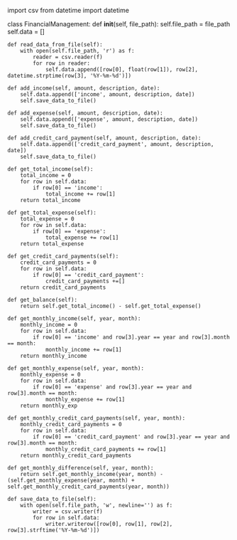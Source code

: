 import csv
from datetime import datetime


class FinancialManagement:
    def __init__(self, file_path):
        self.file_path = file_path
        self.data = []

    def read_data_from_file(self):
        with open(self.file_path, 'r') as f:
            reader = csv.reader(f)
            for row in reader:
                self.data.append([row[0], float(row[1]), row[2], datetime.strptime(row[3], '%Y-%m-%d')])

    def add_income(self, amount, description, date):
        self.data.append(['income', amount, description, date])
        self.save_data_to_file()

    def add_expense(self, amount, description, date):
        self.data.append(['expense', amount, description, date])
        self.save_data_to_file()

    def add_credit_card_payment(self, amount, description, date):
        self.data.append(['credit_card_payment', amount, description, date])
        self.save_data_to_file()

    def get_total_income(self):
        total_income = 0
        for row in self.data:
            if row[0] == 'income':
                total_income += row[1]
        return total_income

    def get_total_expense(self):
        total_expense = 0
        for row in self.data:
            if row[0] == 'expense':
                total_expense += row[1]
        return total_expense

    def get_credit_card_payments(self):
        credit_card_payments = 0
        for row in self.data:
            if row[0] == 'credit_card_payment':
                credit_card_payments +=[]
        return credit_card_payments

    def get_balance(self):
        return self.get_total_income() - self.get_total_expense()

    def get_monthly_income(self, year, month):
        monthly_income = 0
        for row in self.data:
            if row[0] == 'income' and row[3].year == year and row[3].month == month:
                monthly_income += row[1]
        return monthly_income

    def get_monthly_expense(self, year, month):
        monthly_expense = 0
        for row in self.data:
            if row[0] == 'expense' and row[3].year == year and row[3].month == month:
                monthly_expense += row[1]
        return monthly_exp

    def get_monthly_credit_card_payments(self, year, month):
        monthly_credit_card_payments = 0
        for row in self.data:
            if row[0] == 'credit_card_payment' and row[3].year == year and row[3].month == month:
                monthly_credit_card_payments += row[1]
        return monthly_credit_card_payments

    def get_monthly_difference(self, year, month):
        return self.get_monthly_income(year, month) - (self.get_monthly_expense(year, month) + self.get_monthly_credit_card_payments(year, month))

    def save_data_to_file(self):
        with open(self.file_path, 'w', newline='') as f:
            writer = csv.writer(f)
            for row in self.data:
                writer.writerow([row[0], row[1], row[2], row[3].strftime('%Y-%m-%d')])
